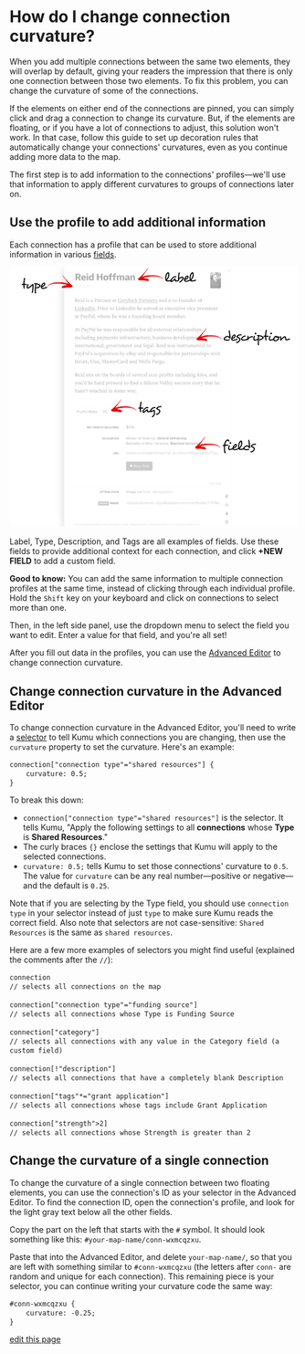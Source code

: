 # How do I change connection curvature?

When you add multiple connections between the same two elements, they will overlap by default, giving your readers the impression that there is only one connection between those two elements. To fix this problem, you can change the curvature of some of the connections.

If the elements on either end of the connections are pinned, you can simply click and drag a connection to change its curvature. But, if the elements are floating, or if you have a lot of connections to adjust, this solution won't work. In that case, follow this guide to set up decoration rules that automatically change your connections' curvatures, even as you continue adding more data to the map.

The first step is to add information to the connections' profiles—we'll use that information to apply different curvatures to groups of connections later on.


## Use the profile to add additional information

Each connection has a profile that can be used to store additional information in various [fields](/guides/fields.md).

<img src="/images/introduction-profile.png" class="plain">

Label, Type, Description, and Tags are all examples of fields. Use these fields to provide additional context for each connection, and click **+NEW FIELD** to add a custom field.

**Good to know:** You can add the same information to multiple connection profiles at the same time, instead of clicking through each individual profile. Hold the `Shift` key on your keyboard and click on connections to select more than one.

Then, in the left side panel, use the dropdown menu to select the field you want to edit. Enter a value for that field, and you're all set!

After you fill out data in the profiles, you can use the [Advanced Editor](/overview/view-editors.md#advanced-editor) to change connection curvature.


## Change connection curvature in the Advanced Editor

To change connection curvature in the Advanced Editor, you'll need to write a [selector](/guides/selectors.md) to tell Kumu which connections you are changing, then use the `curvature` property to set the curvature. Here's an example:

```
connection["connection type"="shared resources"] {
    curvature: 0.5;
}
```
To break this down:
- `connection["connection type"="shared resources"]` is the selector. It tells Kumu, "Apply the following settings to all **connections** whose **Type** is **Shared Resources**."
- The curly braces `{}` enclose the settings that Kumu will apply to the selected connections.
- `curvature: 0.5;` tells Kumu to set those connections' curvature to `0.5`. The value for `curvature` can be any real number—positive or negative—and the default is `0.25`.

Note that if you are selecting by the Type field, you should use `connection type` in your selector instead of just `type` to make sure Kumu reads the correct field. Also note that selectors are not case-sensitive: `Shared Resources` is the same as `shared resources`.

Here are a few more examples of selectors you might find useful (explained the comments after the `//`):

```
connection
// selects all connections on the map

connection["connection type"="funding source"]
// selects all connections whose Type is Funding Source

connection["category"]
// selects all connections with any value in the Category field (a custom field)

connection[!"description"]
// selects all connections that have a completely blank Description

connection["tags"*="grant application"]
// selects all connections whose tags include Grant Application

connection["strength">2]
// selects all connections whose Strength is greater than 2
```

## Change the curvature of a single connection

To change the curvature of a single connection between two floating elements, you can use the connection's ID as your selector in the Advanced Editor. To find the connection ID, open the connection's profile, and look for the light gray text below all the other fields.

Copy the part on the left that starts with the `#` symbol. It should look something like this: `#your-map-name/conn-wxmcqzxu`.

Paste that into the Advanced Editor, and delete `your-map-name/`, so that you are left with something similar to `#conn-wxmcqzxu` (the letters after `conn-` are random and unique for each connection). This remaining piece is your selector, you can continue writing your curvature code the same way:

```
#conn-wxmcqzxu {
    curvature: -0.25;
}
```


<span class="edit-link"><a href="https://github.com/kumu/docs/blob/master/faq/how-do-i-change-connection-curvature.md" target="_blank"><i class="fa fa-github"></i> edit this page</a></span>

